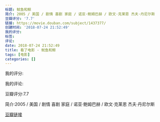 ```yaml
---
标题: 鱿鱼和鲸
简介: 2005 / 美国 / 剧情 喜剧 家庭 / 诺亚·鲍姆巴赫 / 欧文·克莱恩 杰夫·丹尼尔斯
豆瓣评分: '7.7'
链接: https://movie.douban.com/subject/1437377/
创建时间: '2018-07-24 21:52:49'
我的评分:
标签:
评论:
date: 2018-07-24 21:52:49
title: 看了电影 - 鱿鱼和鲸
tags: [电影]
categories: []
---
```


我的评分:

我的评论:

豆瓣评分:7.7

简介:2005 / 美国 / 剧情 喜剧 家庭 / 诺亚·鲍姆巴赫 / 欧文·克莱恩 杰夫·丹尼尔斯

[豆瓣链接](https://movie.douban.com/subject/1437377/)

